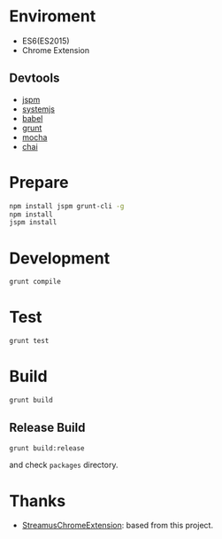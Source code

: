 # Enviroment

- ES6(ES2015)
- Chrome Extension

## Devtools

- [jspm](http://jspm.io/)
- [systemjs](https://github.com/systemjs/systemjs)
- [babel](https://babeljs.io/)
- [grunt](http://gruntjs.com/)
- [mocha](https://mochajs.org/)
- [chai](http://chaijs.com/)

# Prepare

```bash
npm install jspm grunt-cli -g
npm install
jspm install
```

# Development

```bash
grunt compile
```

# Test

```bash
grunt test
```

# Build

```bash
grunt build
```

## Release Build

```bash
grunt build:release
```

and check ``packages`` directory.

# Thanks

- [StreamusChromeExtension](https://github.com/MeoMix/StreamusChromeExtension): based from this project.
